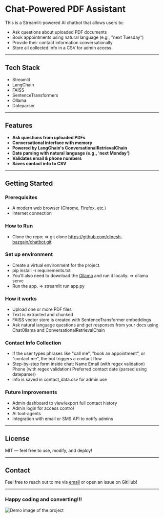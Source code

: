 #  Chat-Powered PDF Assistant

This is a Streamlit-powered AI chatbot that allows users to:
- Ask questions about uploaded PDF documents
- Book appointments using natural language (e.g., "next Tuesday")
- Provide their contact information conversationally
- Store all collected info in a CSV for admin access


---

## Tech Stack

- Streamlit
- LangChain
- FAISS
- SentenceTransformers
- Ollama
- Dateparser

---

## Features

- **Ask questions from uploaded PDFs**
- **Conversational interface with memory**
- **Powered by LangChain's ConversationalRetrievalChain**
- **Date parsing with natural language (e.g., 'next Monday')**
- **Validates email & phone numbers**
- **Saves contact info to CSV**

---

## Getting Started

### Prerequisites

- A modern web browser (Chrome, Firefox, etc.)  
- Internet connection

### How to Run

- Clone the repo: => git clone https://github.com/dinesh-bazgain/chatbot.git

### Set up environment

- Create a virtual environment for the project.
- pip install -r requirements.txt
- You'll also need to download the [Ollama](https://ollama.com/) and run it locally. 
    => ollama serve
- Run the app.
    => streamlit run app.py

### How it works
- Upload one or more PDF files
- Text is extracted and chunked
- FAISS vector store is created with SentenceTransformer embeddings
- Ask natural language questions and get responses from your docs using ChatOllama and ConversationalRetrievalChain

### Contact Info Collection
- If the user types phrases like "call me", "book an appointment", or "contact me", the bot triggers a contact flow
- Step-by-step form inside chat:
    Name
    Email (with regex validation)
    Phone (with regex validation)
    Preferred contact date (parsed using dateparser)
- Info is saved in contact_data.csv for admin use

### Future Improvements
- Admin dashboard to view/export full contact history
- Admin login for access control
- AI tool-agents
- Integration with email or SMS API to notify admins
---

## License

MIT — feel free to use, modify, and deploy!


---

## Contact

Feel free to reach out to me via [email](dinesh.bazgain@gmail.com) or open an issue on GitHub!

---

### Happy coding and converting!!!

![Demo image of the project](assets/images/demo_image.png)
